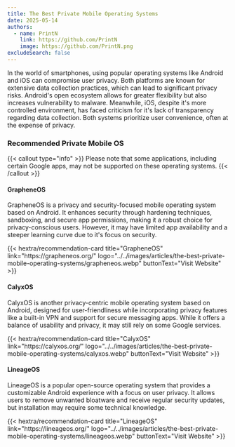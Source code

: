 ```yaml
---
title: The Best Private Mobile Operating Systems
date: 2025-05-14
authors:
  - name: PrintN
    link: https://github.com/PrintN
    image: https://github.com/PrintN.png
excludeSearch: false
---
```

In the world of smartphones, using popular operating systems like Android and iOS can compromise user privacy. Both platforms are known for extensive data collection practices, which can lead to significant privacy risks. Android's open ecosystem allows for greater flexibility but also increases vulnerability to malware. Meanwhile, iOS, despite it's more controlled environment, has faced criticism for it's lack of transparency regarding data collection. Both systems prioritize user convenience, often at the expense of privacy.

### Recommended Private Mobile OS
{{< callout type="info" >}}
  Please note that some applications, including certain Google apps, may not be supported on these operating systems.
{{< /callout >}}

#### GrapheneOS
GrapheneOS is a privacy and security-focused mobile operating system based on Android. It enhances security through hardening techniques, sandboxing, and secure app permissions, making it a robust choice for privacy-conscious users. However, it may have limited app availability and a steeper learning curve due to it's focus on security.
<div class="recommendations">
  <div class="grid">
    {{< hextra/recommendation-card title="GrapheneOS" link="https://grapheneos.org/" logo="../../images/articles/the-best-private-mobile-operating-systems/grapheneos.webp" buttonText="Visit Website" >}}
  </div>
</div>


#### CalyxOS
CalyxOS is another privacy-centric mobile operating system based on Android, designed for user-friendliness while incorporating privacy features like a built-in VPN and support for secure messaging apps. While it offers a balance of usability and privacy, it may still rely on some Google services.
<div class="recommendations">
  <div class="grid">
    {{< hextra/recommendation-card title="CalyxOS" link="https://calyxos.org/" logo="../../images/articles/the-best-private-mobile-operating-systems/calyxos.webp" buttonText="Visit Website" >}}
  </div>
</div>


#### LineageOS
LineageOS is a popular open-source operating system that provides a customizable Android experience with a focus on user privacy. It allows users to remove unwanted bloatware and receive regular security updates, but installation may require some technical knowledge.
<div class="recommendations">
  <div class="grid">
    {{< hextra/recommendation-card title="LineageOS" link="https://lineageos.org/" logo="../../images/articles/the-best-private-mobile-operating-systems/lineageos.webp" buttonText="Visit Website" >}}
  </div>
</div>